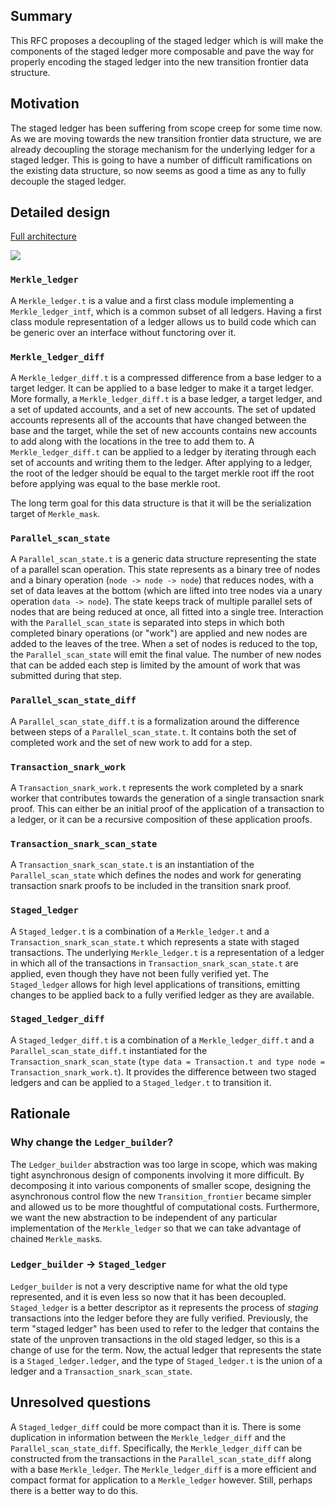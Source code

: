## Summary
[summary]: #summary

This RFC proposes a decoupling of the staged ledger which is will make the components of the staged ledger more composable and pave the way for properly encoding the staged ledger into the new transition frontier data structure.

## Motivation
[motivation]: #motivation

The staged ledger has been suffering from scope creep for some time now. As we are moving towards the new transition frontier data structure, we are already decoupling the storage mechanism for the underlying ledger for a staged ledger. This is going to have a number of difficult ramifications on the existing data structure, so now seems as good a time as any to fully decouple the staged ledger.

## Detailed design
[detailed-design]: #detailed-design

[Full architecture](../docs/res/all_data_structures.dot.png)

![](../docs/res/ledger_builder_data_structures.dot.png)

### `Merkle_ledger`

A `Merkle_ledger.t` is a value and a first class module implementing a `Merkle_ledger_intf`, which is a common subset of all ledgers. Having a first class module representation of a ledger allows us to build code which can be generic over an interface without functoring over it.

### `Merkle_ledger_diff`

A `Merkle_ledger_diff.t` is a compressed difference from a base ledger to a target ledger. It can be applied to a base ledger to make it a target ledger. More formally, a `Merkle_ledger_diff.t` is a base ledger, a target ledger, and a set of updated accounts, and a set of new accounts. The set of updated accounts represents all of the accounts that have changed between the base and the target, while the set of new accounts contains new accounts to add along with the locations in the tree to add them to. A `Merkle_ledger_diff.t` can be applied to a ledger by iterating through each set of accounts and writing them to the ledger. After applying to a ledger, the root of the ledger should be equal to the target merkle root iff the root before applying was equal to the base merkle root.

The long term goal for this data structure is that it will be the serialization target of `Merkle_mask`.

### `Parallel_scan_state`

A `Parallel_scan_state.t` is a generic data structure representing the state of a parallel scan operation. This state represents as a binary tree of nodes and a binary operation (`node -> node -> node`) that reduces nodes, with a set of data leaves at the bottom (which are lifted into tree nodes via a unary operation `data -> node`). The state keeps track of multiple parallel sets of nodes that are being reduced at once, all fitted into a single tree. Interaction with the `Parallel_scan_state` is separated into steps in which both completed binary operations (or "work") are applied and new nodes are added to the leaves of the tree. When a set of nodes is reduced to the top, the `Parallel_scan_state` will emit the final value. The number of new nodes that can be added each step is limited by the amount of work that was submitted during that step.

### `Parallel_scan_state_diff`

A `Parallel_scan_state_diff.t` is a formalization around the difference between steps of a `Parallel_scan_state.t`. It contains both the set of completed work and the set of new work to add for a step.

### `Transaction_snark_work`

A `Transaction_snark_work.t` represents the work completed by a snark worker that contributes towards the generation of a single transaction snark proof. This can either be an initial proof of the application of a transaction to a ledger, or it can be a recursive composition of these application proofs.

### `Transaction_snark_scan_state`

A `Transaction_snark_scan_state.t` is an instantiation of the `Parallel_scan_state` which defines the nodes and work for generating transaction snark proofs to be included in the transition snark proof.

### `Staged_ledger`

A `Staged_ledger.t` is a combination of a `Merkle_ledger.t` and a `Transaction_snark_scan_state.t` which represents a state with staged transactions. The underlying `Merkle_ledger.t` is a representation of a ledger in which all of the transactions in `Transaction_snark_scan_state.t` are applied, even though they have not been fully verified yet. The `Staged_ledger` allows for high level applications of transitions, emitting changes to be applied back to a fully verified ledger as they are available.

### `Staged_ledger_diff`

A `Staged_ledger_diff.t` is a combination of a `Merkle_ledger_diff.t` and a `Parallel_scan_state_diff.t` instantiated for the `Transaction_snark_scan_state` (`type data = Transaction.t and type node = Transaction_snark_work.t`). It provides the difference between two staged ledgers and can be applied to a `Staged_ledger.t` to transition it.

## Rationale
[rationale]: #rationale

### Why change the `Ledger_builder`?

The `Ledger_builder` abstraction was too large in scope, which was making tight asynchronous design of components involving it more difficult. By decomposing it into various components of smaller scope, designing the asynchronous control flow the new `Transition_frontier` became simpler and allowed us to be more thoughtful of computational costs. Furthermore, we want the new abstraction to be independent of any particular implementation of the `Merkle_ledger` so that we can take advantage of chained `Merkle_mask`s.

### `Ledger_builder` -> `Staged_ledger`

`Ledger_builder` is not a very descriptive name for what the old type represented, and it is even less so now that it has been decoupled. `Staged_ledger` is a better descriptor as it represents the process of _staging_ transactions into the ledger before they are fully verified. Previously, the term "staged ledger" has been used to refer to the ledger that contains the state of the unproven transactions in the old staged ledger, so this is a change of use for the term. Now, the actual ledger that represents the state is a `Staged_ledger.ledger`, and the type of `Staged_ledger.t` is the union of a ledger and a `Transaction_snark_scan_state`.

## Unresolved questions
[unresolved-questions]: #unresolved-questions

A `Staged_ledger_diff` could be more compact than it is. There is some duplication in information between the `Merkle_ledger_diff` and the `Parallel_scan_state_diff`. Specifically, the `Merkle_ledger_diff` can be constructed from the transactions in the `Parallel_scan_state_diff` along with a base `Merkle_ledger`. The `Merkle_ledger_diff` is a more efficient and compact format for application to a `Merkle_ledger` however. Still, perhaps there is a better way to do this.
